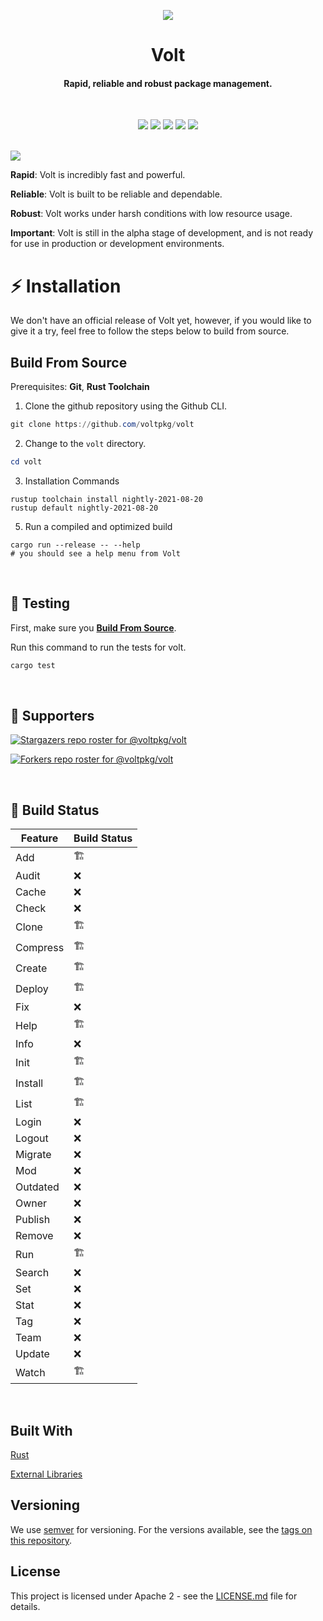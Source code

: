 <p align="center">
  <img src="https://github.com/voltpkg/volt/blob/master/assets/volt-transparent-bg.png?raw=true" />
</p>

<h1 align="center">Volt</h1>
<h4 align="center">Rapid, reliable and robust package management.</h4>
<br>

<p align="center">
  <img src="https://img.shields.io/badge/version-0.0.1--alpha-c6b5ff"> <img src="https://img.shields.io/github/license/voltpkg/volt?color=75ff73"> <img src="https://img.shields.io/tokei/lines/github/voltpkg/volt?color=%23ffb5f5"> <img src="https://img.shields.io/github/languages/top/voltpkg/volt?color=b5f0ff"> <img src="https://img.shields.io/github/languages/code-size/voltpkg/volt?color=%235e6cff&label=size">
</p>
<br>

<img src="https://user-images.githubusercontent.com/63039748/122814035-b9696280-d2e4-11eb-8157-67a49f03190d.png">

**Rapid**: Volt is incredibly fast and powerful.

**Reliable**: Volt is built to be reliable and dependable.

**Robust**: Volt works under harsh conditions with low resource usage.

**Important**: Volt is still in the alpha stage of development, and is not ready for use in production or development environments.
<br>

# :zap: Installation

We don't have an official release of Volt yet, however, if you would like to give it a try, feel free to follow the steps below to build from source.
<br>

## Build From Source
Prerequisites: **Git**, **Rust Toolchain**

1. Clone the github repository using the Github CLI.
```powershell
git clone https://github.com/voltpkg/volt
```

2. Change to the `volt` directory.
```powershell
cd volt
```

3. Installation Commands
```
rustup toolchain install nightly-2021-08-20
rustup default nightly-2021-08-20
```

5. Run a compiled and optimized build
```
cargo run --release -- --help
# you should see a help menu from Volt
```
<br>

## :test_tube: Testing

First, make sure you [**Build From Source**](https://github.com/voltpkg/volt/#build-from-source).

Run this command to run the tests for volt.
```powershell
cargo test
```
<br>

## :clap: Supporters
[![Stargazers repo roster for @voltpkg/volt](https://reporoster.com/stars/voltpkg/volt)](https://github.com/voltpkg/volt/stargazers)

[![Forkers repo roster for @voltpkg/volt](https://reporoster.com/forks/voltpkg/volt)](https://github.com/voltpkg/volt/network/members)


<br>

## :hammer: Build Status
| Feature                             |  Build Status  |
|-------------------------------------|----------------|
| Add                                 |       🏗️       |
| Audit                               |       ❌       |
| Cache                               |       ❌       |
| Check                               |       ❌       |
| Clone                               |       🏗️       |
| Compress                            |       🏗️       |
| Create                              |       🏗️       |
| Deploy                              |       🏗️       |
| Fix                                 |       ❌       |
| Help                                |       🏗️       |
| Info                                |       ❌       |
| Init                                |       🏗️       |
| Install                             |       🏗️       |
| List                                |       🏗️       |
| Login                               |       ❌       |
| Logout                              |       ❌       |
| Migrate                             |       ❌       |
| Mod                                 |       ❌       |
| Outdated                            |       ❌       |
| Owner                               |       ❌       |
| Publish                             |       ❌       |
| Remove                              |       ❌       |
| Run                                 |       🏗️       |
| Search                              |       ❌       |
| Set                                 |       ❌       |
| Stat                                |       ❌       |
| Tag                                 |       ❌       |
| Team                                |       ❌       |
| Update                              |       ❌       |
| Watch                               |       🏗️       |

<br>

## Built With
[Rust](https://www.rust-lang.org/)

[External Libraries](https://github.com/voltpkg/volt/blob/dev/CREDITS.md)

## Versioning

We use [semver](https://semver.org/) for versioning. For the versions available, see the [tags on this repository](https://github.com/github.com/voltpkg/volt/tags). 

## License

This project is licensed under Apache 2 - see the [LICENSE.md](LICENSE) file for details.
